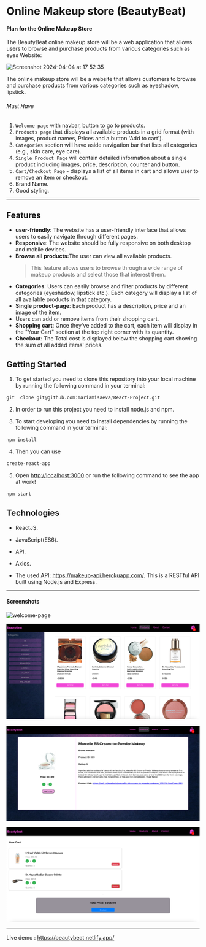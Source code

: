 # Online Makeup store (BeautyBeat)

#### Plan for the Online Makeup Store

The BeautyBeat online makeup store will be a web application that allows users to browse and purchase products from various categories such as eyes Website:

<img width="1080" alt="Screenshot 2024-04-04 at 17 52 35" src="https://github.com/mariamisaeva/React-Project/assets/142991068/76b3fcc2-0e76-4cb8-8b51-0d46b8e22145">

The online makeup store will be a website that allows customers to browse and purchase products from various categories such as eyeshadow, lipstick.

###### Must Have

1. `Welcome page` with navbar, button to go to products.
2. `Products page` that displays all available products in a grid format (with images, product names, Prices and a button 'Add to cart').
3. `Categories` section will have aside navigation bar that lists all categories (e.g., skin care, eye care).
4. `Single Product Page` will contain detailed information about a single product including images, price, description, counter and button.
5. `Cart/Checkout Page` - displays a list of all items in cart and allows user to remove an item or checkout.
6. Brand Name.
7. Good styling.

<hr>

## Features

- **user-friendly**: The website has a user-friendly interface that allows users to easily navigate through different pages.
- **Responsive**: The website should be fully responsive on both desktop and mobile devices.
- **Browse all products**:The user can view all available products.
  > This feature allows users to browse through a wide range of makeup products and select those that interest them.
- **Categories**: Users can easily browse and filter products by different categories (eyeshadow, lipstick etc.). Each category will display a list of all available products in that category.
- **Single product-page**: Each product has a description, price and an image of the item.
- Users can add or remove items from their shopping cart.
- **Shopping cart**: Once they've added to the cart, each item will display in the "Your Cart" section at the top right corner with its quantity.
- **Checkout**: The Total cost is displayed below the shopping cart showing the sum of all added items' prices.

## Getting Started

1. To get started you need to clone this repository into your local machine by running the following command in your terminal:

```c
git  clone git@github.com:mariamisaeva/React-Project.git
```

2. In order to run this project you need to install node.js and npm.

3. To start developing you need to install dependencies by running the following command in your terminal:

```c
npm install
```

4. Then you can use

```c
create-react-app
```

5. Open [http://localhost:3000](http://localhost:3000) or run the following command to see the app at work!

```c
npm start
```

## Technologies

- ReactJS.
- JavaScript(ES6).
- API.
- Axios.

- The used API: <https://makeup-api.herokuapp.com/>. This is a RESTful API built using Node.js and Express.

<hr>

#### Screenshots

![welcome-page](<Screenshot 2024-06-22 at 18.13.26.png>)

![products-page](<Screenshot 2024-06-22 at 16.28.29.png>)

![single-product-page](<Screenshot 2024-04-09 at 21.00.45.png>)

![cart-page](<Screenshot 2024-04-09 at 21.01.58.png>)

<hr>

Live demo : <https://beautybeat.netlify.app/>
